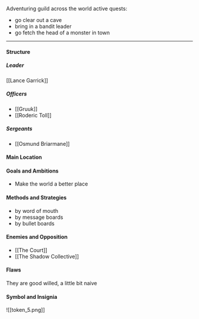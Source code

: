 Adventuring guild across the world
active quests:
- go clear out a cave
- bring in a bandit leader
- go fetch the head of a monster in town

---
#### Structure
##### Leader

[[Lance Garrick]]
##### Officers

- [[Gruuk]]
- [[Roderic Toll]]
##### Sergeants

- [[Osmund Briarmane]]
#### Main Location


#### Goals and Ambitions

- Make the world a better place
#### Methods and Strategies 

- by word of mouth
- by message boards
- by bullet boards
#### Enemies and Opposition 

- [[The Court]]
- [[The Shadow Collective]]
#### Flaws

They are good willed, a little bit naive
#### Symbol and Insignia

![[token_5.png]]